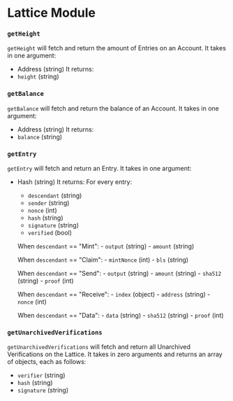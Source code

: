 # Lattice Module

### `getHeight`
`getHeight` will fetch and return the amount of Entries on an Account. It takes in one argument:
- Address (string)
It returns:
- `height` (string)

### `getBalance`
`getBalance` will fetch and return the balance of an Account. It takes in one argument:
- Address (string)
It returns:
- `balance` (string)

### `getEntry`
`getEntry` will fetch and return an Entry. It takes in one argument:
- Hash (string)
It returns:
    For every entry:
    - `descendant` (string)
    - `sender` (string)
    - `nonce` (int)
    - `hash` (string)
    - `signature` (string)
    - `verified` (bool)

    When `descendant` == "Mint":
        - `output` (string)
        - `amount` (string)

    When `descendant` == "Claim":
        - `mintNonce` (int)
        - `bls` (string)

    When `descendant` == "Send":
        - `output` (string)
        - `amount` (string)
        - `sha512` (string)
        - `proof` (int)

    When `descendant` == "Receive":
        - `index` (object)
            - `address` (string)
            - `nonce` (int)

    When `descendant` == "Data":
        - `data` (string)
        - `sha512` (string)
        - `proof` (int)

### `getUnarchivedVerifications`
`getUnarchivedVerifications` will fetch and return all Unarchived Verifications on the Lattice. It takes in zero arguments and returns an array of objects, each as follows:
- `verifier` (string)
- `hash` (string)
- `signature` (string)
